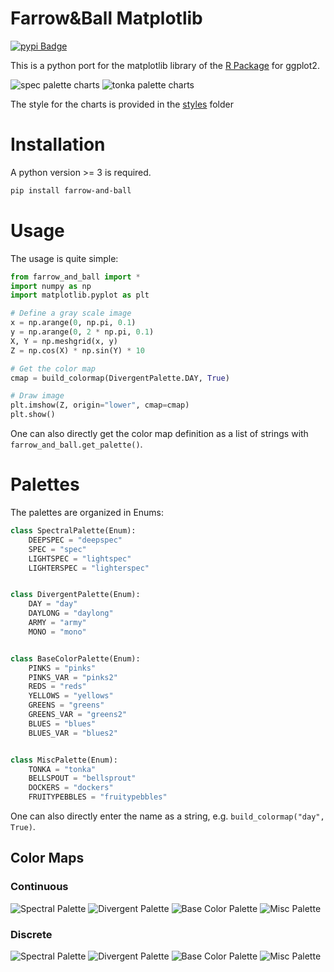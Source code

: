 # Farrow&Ball Matplotlib

[![pypi Badge](https://img.shields.io/badge/pypi-0.0.2-blue)](https://pypi.org/project/farrow-and-ball/)

This is a python port for the matplotlib library of the [R Package](https://github.com/km4htc/farrowandball) for ggplot2.

![spec palette charts](https://github.com/vork/farrowandball/raw/master/images/chart/spec.png)
![tonka palette charts](https://github.com/vork/farrowandball/raw/master/images/chart/tonka.png)

The style for the charts is provided in the [styles](https://github.com/vork/farrowandball/tree/master/styles) folder

# Installation

A python version >= 3 is required.
```bash
pip install farrow-and-ball
```

# Usage

The usage is quite simple:

```python
from farrow_and_ball import *
import numpy as np
import matplotlib.pyplot as plt

# Define a gray scale image
x = np.arange(0, np.pi, 0.1)
y = np.arange(0, 2 * np.pi, 0.1)
X, Y = np.meshgrid(x, y)
Z = np.cos(X) * np.sin(Y) * 10

# Get the color map
cmap = build_colormap(DivergentPalette.DAY, True)

# Draw image
plt.imshow(Z, origin="lower", cmap=cmap)
plt.show()
```

One can also directly get the color map definition as a list of strings with `farrow_and_ball.get_palette()`.

# Palettes

The palettes are organized in Enums:

```python
class SpectralPalette(Enum):
    DEEPSPEC = "deepspec"
    SPEC = "spec"
    LIGHTSPEC = "lightspec"
    LIGHTERSPEC = "lighterspec"


class DivergentPalette(Enum):
    DAY = "day"
    DAYLONG = "daylong"
    ARMY = "army"
    MONO = "mono"


class BaseColorPalette(Enum):
    PINKS = "pinks"
    PINKS_VAR = "pinks2"
    REDS = "reds"
    YELLOWS = "yellows"
    GREENS = "greens"
    GREENS_VAR = "greens2"
    BLUES = "blues"
    BLUES_VAR = "blues2"


class MiscPalette(Enum):
    TONKA = "tonka"
    BELLSPOUT = "bellsprout"
    DOCKERS = "dockers"
    FRUITYPEBBLES = "fruitypebbles"
```

One can also directly enter the name as a string, e.g. `build_colormap("day", True)`.

## Color Maps

### Continuous
![Spectral Palette](https://github.com/vork/farrowandball/raw/master/images/continuous/SpectralPalette.png)
![Divergent Palette](https://github.com/vork/farrowandball/raw/master/images/continuous/DivergentPalette.png)
![Base Color Palette](https://github.com/vork/farrowandball/raw/master/images/continuous/BaseColorPalette.png)
![Misc Palette](https://github.com/vork/farrowandball/raw/master/images/continuous/MiscPalette.png)

### Discrete
![Spectral Palette](https://github.com/vork/farrowandball/raw/master/images/discrete/SpectralPalette.png)
![Divergent Palette](https://github.com/vork/farrowandball/raw/master/images/discrete/DivergentPalette.png)
![Base Color Palette](https://github.com/vork/farrowandball/raw/master/images/discrete/BaseColorPalette.png)
![Misc Palette](https://github.com/vork/farrowandball/raw/master/images/discrete/MiscPalette.png)